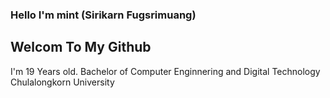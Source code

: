 <h3>Hello I'm mint (Sirikarn Fugsrimuang)</h3>
<h2>Welcom To My Github</h2>


I'm 19 Years old.
Bachelor of Computer Enginnering and Digital Technology Chulalongkorn University

<!---
nanamunt/nanamunt is a ✨ special ✨ repository because its `README.md` (this file) appears on your GitHub profile.
You can click the Preview link to take a look at your changes.
--->


